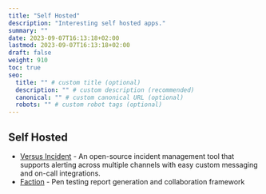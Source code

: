 ```yaml
---
title: "Self Hosted"
description: "Interesting self hosted apps."
summary: ""
date: 2023-09-07T16:13:18+02:00
lastmod: 2023-09-07T16:13:18+02:00
draft: false
weight: 910
toc: true
seo:
  title: "" # custom title (optional)
  description: "" # custom description (recommended)
  canonical: "" # custom canonical URL (optional)
  robots: "" # custom robot tags (optional)
---
```


## Self Hosted

 - [Versus Incident](https://github.com/VersusControl/versus-incident) - An open-source incident management tool that supports alerting across multiple channels with easy custom messaging and on-call integrations.
 - [Faction](https://github.com/factionsecurity/faction) - Pen testing report generation and collaboration framework

